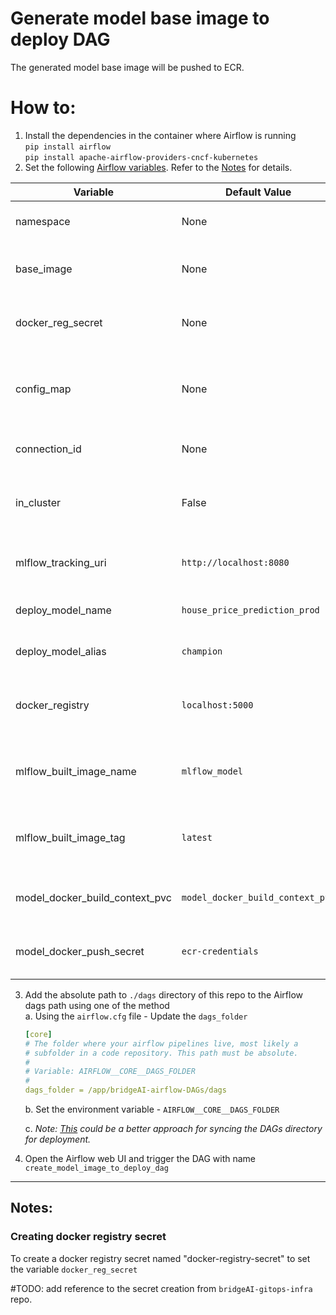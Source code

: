 # Generate model base image to deploy DAG

The generated model base image will be pushed to ECR.

# How to:
1. Install the dependencies in the container where Airflow is running\
    `pip install airflow`\
    `pip install apache-airflow-providers-cncf-kubernetes`
2. Set the following [Airflow variables](https://airflow.apache.org/docs/apache-airflow/stable/howto/variable.html). Refer to the [Notes](#notes) for details.

| Variable                       | Default Value                    | Description                                                |
|--------------------------------|----------------------------------|------------------------------------------------------------|
| namespace                      | None                             | Kubernetes cluster namespace                               |
| base_image                     | None                             | Name of the model training image                           |
| docker_reg_secret              | None                             | Name of the secret for the docker registry pull            |
| config_map                     | None                             | Name of the configmap containing the model training config |
| connection_id                  | None                             | Kubernetes connection id                                   |
| in_cluster                     | False                            | run kubernetes client with in_cluster configuration        |
| mlflow_tracking_uri            | `http://localhost:8080`          | The URI for the MLflow tracking server                     |
| deploy_model_name              | `house_price_prediction_prod`    | The name of the model to be deployed                       |
| deploy_model_alias             | `champion`                       | The alias for the deployed model                           |
| docker_registry                | `localhost:5000`                 | The Docker registry where images are stored                |
| mlflow_built_image_name        | `mlflow_model`                   | The name of the MLflow model Docker image                  |
| mlflow_built_image_tag         | `latest`                         | The tag for the MLflow model Docker image                  |
| model_docker_build_context_pvc | `model_docker_build_context_pvc` | Name of the PVC allocated for this DAG                     | 
| model_docker_push_secret       | `ecr-credentials`                | Name of the secret to authenticate ECR access              | 


3. Add the absolute path to `./dags` directory of this repo to the Airflow dags path using one of the method\
    a. Using the `airflow.cfg` file - Update the `dags_folder`
    ```yaml
    [core]
    # The folder where your airflow pipelines live, most likely a
    # subfolder in a code repository. This path must be absolute.
    #
    # Variable: AIRFLOW__CORE__DAGS_FOLDER
    #
    dags_folder = /app/bridgeAI-airflow-DAGs/dags
    ```
    b. Set the environment variable - `AIRFLOW__CORE__DAGS_FOLDER`

    c. *Note: [This](https://airflow.apache.org/docs/helm-chart/stable/manage-dags-files.html#mounting-dags-using-git-sync-sidecar-with-persistence-enabled) could be a better approach for syncing the DAGs directory for deployment.*

4. Open the Airflow web UI and trigger the DAG with name `create_model_image_to_deploy_dag`

---
## Notes:

### Creating docker registry secret
To create a docker registry secret named "docker-registry-secret" to set the variable `docker_reg_secret`

#TODO: add reference to the secret creation from `bridgeAI-gitops-infra` repo.
